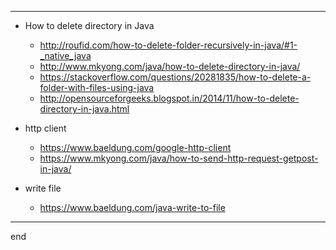 
---

- How to delete directory in Java
  - http://roufid.com/how-to-delete-folder-recursively-in-java/#1-_native_java
  - http://www.mkyong.com/java/how-to-delete-directory-in-java/
  - https://stackoverflow.com/questions/20281835/how-to-delete-a-folder-with-files-using-java
  - http://opensourceforgeeks.blogspot.in/2014/11/how-to-delete-directory-in-java.html

- http client
  - https://www.baeldung.com/google-http-client
  - https://www.mkyong.com/java/how-to-send-http-request-getpost-in-java/

- write file
  - https://www.baeldung.com/java-write-to-file

---

end
